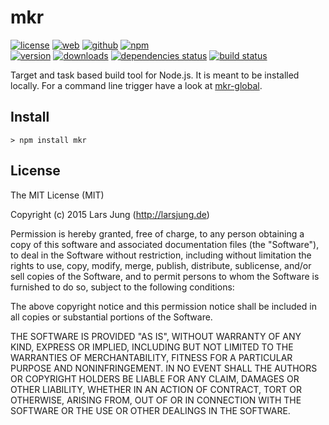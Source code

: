 # mkr

[![license][license-img]][github] [![web][web-img]][web] [![github][github-img]][github] [![npm][npm-img]][npm]  
[![version][npm-v-img]][npm] [![downloads][npm-dm-img]][npm] [![dependencies status][gemnasium-img]][gemnasium] [![build status][travis-img]][travis]

Target and task based build tool for Node.js. It is meant to be installed
locally. For a command line trigger have a look at [mkr-global][mkr-global].


## Install

    > npm install mkr


## License
The MIT License (MIT)

Copyright (c) 2015 Lars Jung (http://larsjung.de)

Permission is hereby granted, free of charge, to any person obtaining a copy
of this software and associated documentation files (the "Software"), to deal
in the Software without restriction, including without limitation the rights
to use, copy, modify, merge, publish, distribute, sublicense, and/or sell
copies of the Software, and to permit persons to whom the Software is
furnished to do so, subject to the following conditions:

The above copyright notice and this permission notice shall be included in
all copies or substantial portions of the Software.

THE SOFTWARE IS PROVIDED "AS IS", WITHOUT WARRANTY OF ANY KIND, EXPRESS OR
IMPLIED, INCLUDING BUT NOT LIMITED TO THE WARRANTIES OF MERCHANTABILITY,
FITNESS FOR A PARTICULAR PURPOSE AND NONINFRINGEMENT. IN NO EVENT SHALL THE
AUTHORS OR COPYRIGHT HOLDERS BE LIABLE FOR ANY CLAIM, DAMAGES OR OTHER
LIABILITY, WHETHER IN AN ACTION OF CONTRACT, TORT OR OTHERWISE, ARISING FROM,
OUT OF OR IN CONNECTION WITH THE SOFTWARE OR THE USE OR OTHER DEALINGS IN
THE SOFTWARE.


[web]: http://larsjung.de/mkr/
[github]: https://github.com/lrsjng/mkr
[npm]: https://www.npmjs.org/package/mkr
[gemnasium]: https://gemnasium.com/lrsjng/mkr
[travis]: https://travis-ci.org/lrsjng/mkr

[license-img]: https://img.shields.io/badge/license-MIT-a0a060.svg?style=flat-square
[web-img]: https://img.shields.io/badge/web-larsjung.de/mkr-a0a060.svg?style=flat-square
[github-img]: https://img.shields.io/badge/github-lrsjng/mkr-a0a060.svg?style=flat-square
[npm-img]: https://img.shields.io/badge/npm-mkr-a0a060.svg?style=flat-square

[npm-v-img]: https://img.shields.io/npm/v/mkr.svg?style=flat-square
[npm-dm-img]: https://img.shields.io/npm/dm/mkr.svg?style=flat-square
[gemnasium-img]: https://img.shields.io/gemnasium/lrsjng/mkr.svg?style=flat-square
[travis-img]: https://img.shields.io/travis/lrsjng/mkr.svg?style=flat-square

[mkr-global]: https://github.com/lrsjng/mkr-global

